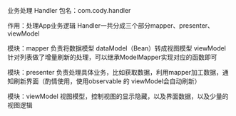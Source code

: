 业务处理 Handler
包名：com.cody.handler

作用：处理App业务逻辑
Handler一共分成三个部分mapper、presenter、viewModel

模块：mapper
负责将数据模型 dataModel（Bean）转成视图模型 viewModel
针对列表做了增量刷新的处理，可以继承ModelMapper实现对应的函数即可

模块：presenter
负责处理具体业务，比如获取数据，利用mapper加工数据，通知刷新界面（酌情使用，使用observable 的 viewModel会自动刷新）

模块：viewModel
视图模型，控制视图的显示隐藏，以及界面数据，以及少量的视图逻辑